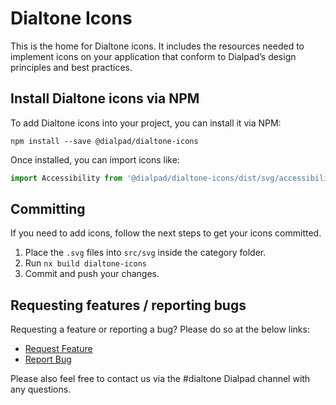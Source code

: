 # Dialtone Icons

This is the home for Dialtone icons. It includes the resources needed to implement icons on your application that conform to Dialpad’s design principles and best practices.

## Install Dialtone icons via NPM

To add Dialtone icons into your project, you can install it via NPM:

```shell
npm install --save @dialpad/dialtone-icons
```

Once installed, you can import icons like:

```js
import Accessibility from '@dialpad/dialtone-icons/dist/svg/accessibility.svg';
```

## Committing

If you need to add icons, follow the next steps to get your icons committed.

1. Place the `.svg` files into `src/svg` inside the category folder.
2. Run `nx build dialtone-icons`
3. Commit and push your changes.

## Requesting features / reporting bugs

Requesting a feature or reporting a bug? Please do so at the below links:

- [Request Feature](https://dialpad.atlassian.net/secure/CreateIssue.jspa?issuetype=10975&pid=12508)
- [Report Bug](https://dialpad.atlassian.net/secure/CreateIssue.jspa?issuetype=1&pid=12508)

Please also feel free to contact us via the #dialtone Dialpad channel with any questions.
